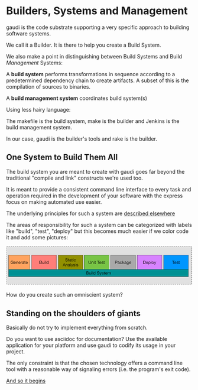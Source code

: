 # Builders, Systems and Management

gaudi is the code substrate supporting a very specific approach to building software systems. 

We call it a Builder. It is there to help you create a Build System.

We also make a point in distinguishing between Build Systems and Build *Management* Systems:

A **build system** performs transformations in sequence according to a predetermined dependency chain to create artifacts. A subset of this is the compilation of sources to binaries.

A **build management system** coordinates build system(s)

Using less hairy language:  

The makefile is the build system, make is the builder and Jenkins is the build management system.

In our case, gaudi is the builder's tools and rake is the builder.

## One System to Build Them All

The build system you are meant to create with gaudi goes far beyond the traditional "compile and link" constructs we're used too.

It is meant to provide a consistent command line interface to every task and operation required in the development of your software with the express focus on making automated use easier.

The underlying principles for such a system are [described elsewhere](ASPIRATIONS.md)

The areas of responsibility for such a system can be categorized with labels like "build", "test", "deploy" but this becomes much easier if we color code it and add some pictures:

![Areas of Responsibility](images/buildSystem.png)

How do you create such an omniscient system?

## Standing on the shoulders of giants

Basically do not try to implement everything from scratch. 

Do you want to use asciidoc for documentation? 
Use the available application for your platform and use gaudi to codify its usage in your project. 

The only constraint is that the chosen technology offers a command line tool with a reasonable way of signaling errors (i.e. the program's exit code).

[And so it begins](GETTINGSTARTED.md)
